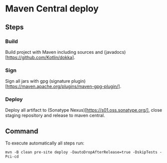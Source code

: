 # Maven Central deploy

## Steps

### Build

Build project with Maven including sources and (javadocs)[https://github.com/Kotlin/dokka].

### Sign

Sign all jars with gpg (signature plugin)[https://maven.apache.org/plugins/maven-gpg-plugin/].

### Deploy

Deploy all artifact to (Sonatype Nexus)[https://s01.oss.sonatype.org/], close staging repository and release to maven central.

## Command

To execute automatically all steps run:

```
mvn -B clean pre-site deploy -DautoDropAfterRelease=true -DskipTests -Pci-cd
```